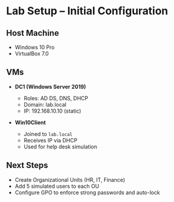 # Lab Setup – Initial Configuration

## Host Machine
- Windows 10 Pro
- VirtualBox 7.0

## VMs
- **DC1 (Windows Server 2019)**
  - Roles: AD DS, DNS, DHCP
  - Domain: lab.local
  - IP: 192.168.10.10 (static)

- **Win10Client**
  - Joined to `lab.local`
  - Receives IP via DHCP
  - Used for help desk simulation

## Next Steps
- Create Organizational Units (HR, IT, Finance)
- Add 5 simulated users to each OU
- Configure GPO to enforce strong passwords and auto-lock
